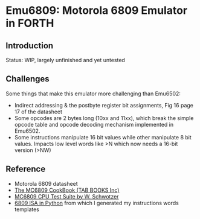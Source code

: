 # Emu6809: Motorola 6809 Emulator in FORTH

## Introduction

Status: WIP, largely unfinished and yet untested

## Challenges

Some things that make this emulator more challenging than Emu6502:

- Indirect addressing & the postbyte register bit assignments, Fig 16 page 17 of the datasheet
- Some opcodes are 2 bytes long (10xx and 11xx), which break the simple opcode table and opcode decoding mechanism implemented in Emu6502.
- Some instructions manipulate 16 bit values while other manipulate 8 bit values. Impacts low level words like >N which  now needs a 16-bit version (>NW)

## Reference

- Motorola 6809 datasheet
- [The MC6809 CookBook (TAB BOOKS Inc)](https://colorcomputerarchive.com/repo/Documents/Books/The%20MC6809%20CookBook%20(TAB%20BOOKS%20Inc).pdf)
- [MC6809 CPU Test Suite by W. Schwotzer](https://github.com/aladur/flexemu/blob/master/src/tools/cputest.txt)
- [6809 ISA in Python](https://github.com/craigthomas/CoCoAssembler/blob/main/cocoasm/instruction.py) from which I generated my instructions words templates
